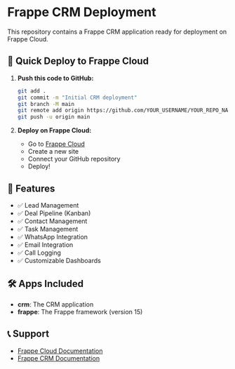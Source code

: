 # Frappe CRM Deployment

This repository contains a Frappe CRM application ready for deployment on Frappe Cloud.

## 🚀 Quick Deploy to Frappe Cloud

1. **Push this code to GitHub:**
   ```bash
   git add .
   git commit -m "Initial CRM deployment"
   git branch -M main
   git remote add origin https://github.com/YOUR_USERNAME/YOUR_REPO_NAME.git
   git push -u origin main
   ```

2. **Deploy on Frappe Cloud:**
   - Go to [Frappe Cloud](https://frappecloud.com)
   - Create a new site
   - Connect your GitHub repository
   - Deploy!

## 📱 Features

- ✅ Lead Management
- ✅ Deal Pipeline (Kanban)
- ✅ Contact Management
- ✅ Task Management
- ✅ WhatsApp Integration
- ✅ Email Integration
- ✅ Call Logging
- ✅ Customizable Dashboards

## 🛠 Apps Included

- **crm**: The CRM application
- **frappe**: The Frappe framework (version 15)

## 📞 Support

- [Frappe Cloud Documentation](https://docs.frappe.io)
- [Frappe CRM Documentation](https://docs.frappe.io/crm)
